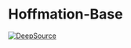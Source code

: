 # Hoffmation-Base
[![DeepSource](https://deepsource.io/gh/theimo1221/Hoffmation-Base.svg/?label=active+issues&show_trend=true&token=Ec4T7omgYOMMc4ezxv_9bHk9)](https://deepsource.io/gh/theimo1221/Hoffmation-Base/?ref=repository-badge)
